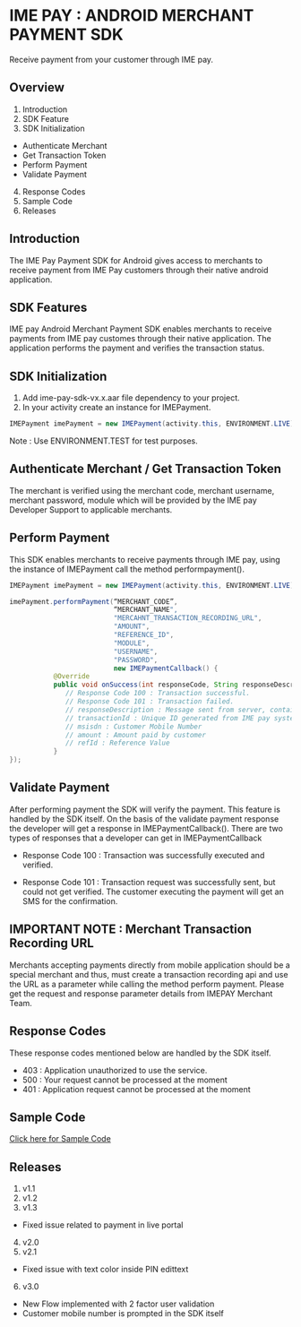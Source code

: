 # IME PAY : ANDROID MERCHANT PAYMENT SDK

Receive payment from your customer through IME pay.

Overview
--------

1. Introduction
2. SDK Feature
3. SDK Initialization
  * Authenticate Merchant
  * Get Transaction Token
  * Perform Payment
  * Validate Payment
4. Response Codes
5. Sample Code
6. Releases

Introduction
------------

The IME Pay Payment SDK for Android gives access to merchants to receive payment from IME Pay customers through their native android application.

SDK Features
------------
IME pay Android Merchant Payment SDK enables merchants to receive payments from IME pay customes through their native application. The application performs the payment and verifies the transaction status.

SDK Initialization 
------------------
1. Add ime-pay-sdk-vx.x.aar file dependency to your project. 
2. In your activity create an instance for IMEPayment.

```java
IMEPayment imePayment = new IMEPayment(activity.this, ENVIRONMENT.LIVE);
```

Note : Use ENVIRONMENT.TEST for test purposes.

Authenticate Merchant / Get Transaction Token
---------------------------------------------

The merchant is verified using the merchant code, merchant username, merchant password, module which will be provided by the IME pay Developer Support to applicable merchants. 

Perform Payment
---------------

This SDK enables merchants to receive payments through IME pay, using the instance of IMEPayment call the method performpayment().

```java
IMEPayment imePayment = new IMEPayment(activity.this, ENVIRONMENT.LIVE);

imePayment.performPayment(“MERCHANT_CODE”, 
                          “MERCHANT_NAME", 
                          "MERCAHNT_TRANSACTION_RECORDING_URL",
                          "AMOUNT",
                          "REFERENCE_ID", 
                          "MODULE",
                          "USERNAME",
                          "PASSWORD",
                          new IMEPaymentCallback() {
           @Override
           public void onSuccess(int responseCode, String responseDescription, String transactionId, String msisdn, String    amount, String refId) {
              // Response Code 100 : Transaction successful.
              // Response Code 101 : Transaction failed. 
              // responseDescription : Message sent from server, contains transaction success message/ failure message with reason
              // transactionId : Unique ID generated from IME pay system
              // msisdn : Customer Mobile Number
              // amount : Amount paid by customer
              // refId : Reference Value
           }
});
```

Validate Payment
----------------
After performing payment the SDK will verify the payment. This feature is handled by the SDK itself. On the basis of the validate payment response the developer will get a response in IMEPaymentCallback(). There are two types of responses that a developer can get in IMEPaymentCallback 

* Response Code 100 : 
  Transaction was successfully executed and verified.

* Response Code 101 : 
  Transaction request was successfully sent, but could not get verified. The customer executing the payment will get an SMS for the confirmation.

IMPORTANT NOTE : Merchant Transaction Recording URL
---------------------------------------------------
Merchants accepting payments directly from mobile application should be a special merchant and thus, must create a transaction recording api and use the URL as a parameter while calling the method perform payment. Please get the request and response parameter details from IMEPAY Merchant Team.

Response Codes
--------------
These response codes mentioned below are handled by the SDK itself.

* 403 : Application unauthorized to use the service.
* 500 : Your request cannot be processed at the moment
* 401 : Application request cannot be processed at the moment

Sample Code
-----------

[ Click here for Sample Code ](https://github.com/imepay/imepaySDK_android/blob/master/SampleActivity.java)

Releases
-----------

1. v1.1
2. v1.2
3. v1.3
* Fixed issue related to payment in live portal
4. v2.0
5. v2.1
* Fixed issue with text color inside PIN edittext
6. v3.0
* New Flow implemented with 2 factor user validation
* Customer mobile number is prompted in the SDK itself
